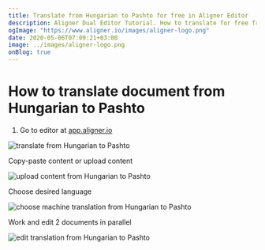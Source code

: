 ```yaml
---
title: Translate from Hungarian to Pashto for free in Aligner Editor
description: Aligner Dual Editor Tutorial. How to translate for free from Hungarian to Pashto. Aligner is multilingual document management platform. 
ogImage: "https://www.aligner.io/images/aligner-logo.png"
date: 2020-05-06T07:09:21+03:00
image: ../images/aligner-logo.png
onBlog: true
---
```


# How to translate document from Hungarian to Pashto

1. Go to editor at [app.aligner.io](https://app.aligner.io "Aligner App web page")

![translate from Hungarian to Pashto](../aligner-blank-editor.png "translate from Hungarian to Pashto")

Copy-paste content or upload content

![upload content from Hungarian to Pashto](../aligner-uploaded-document.png "upload content from Hungarian to Pashto")

Choose desired language

![choose machine translation from Hungarian to Pashto](../aligner-language-dropdown.png "choose machine translation from Hungarian to Pashto")

Work and edit 2 documents in parallel

![edit translation from Hungarian to Pashto](../aligner-double-sitded-editor.png "edit translation from Hungarian to Pashto")

